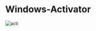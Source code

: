 # Windows-Activator

![acti](https://user-images.githubusercontent.com/75759731/101788796-2e273d00-3b09-11eb-953c-82609212c90f.PNG)
